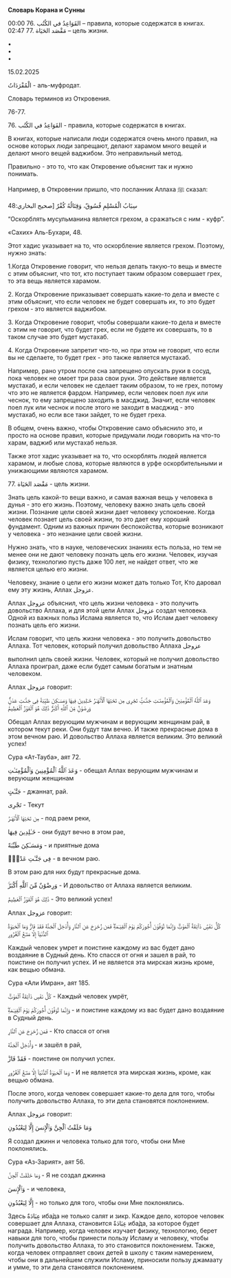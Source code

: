 **Словарь Корана и Сунны**  
  
  
  
00:00 76. القَوَاعِدُ في الكُتُب – правила, которые содержатся в книгах.  
02:47 77. مَقْصَد الحَيَاة – цель жизни.  
  
•  
•  
•  
  
15.02.2025  
  

الْمُفْرَدَاتُ - аль-муфродат.

Словарь терминов из Откровения.

76-77.

  

76\. القَوَاعِدُ في الكُتُب - правила, которые содержатся в книгах.

В книгах, которые написали люди содержатся очень много правил, на основе
которых люди запрещают, делают харамом много вещей и делают много вещей
ваджибом. Это неправильный метод. 

Правильно - это то, что как Откровение объяснит так и нужно понимать. 

Например, в Откровении пришло, что посланник Аллаха ﷺ сказал:

سِبَابُ الْمُسْلِمِ فُسُوقٌ، وَقِتَالُهُ كُفْرٌ \[صحیح البخاري:48

“Оскорблять мусульманина является грехом, а сражаться с ним - куфр”. 

«Сахих» Аль-Бухари, 48.

  

Этот хадис указывает на то, что оскорбление является грехом. Поэтому,
нужно знать:

1.Когда Откровение говорит, что нельзя делать такую-то вещь и вместе с
этим объяснит, что тот, кто поступает таким образом совершает грех, то
эта вещь является харамом. 

2\. Когда Откровение приказывает совершать какие-то дела и вместе с этим
объяснит, что если человек не будет совершать их, то это будет грехом ‐
это является ваджибом.

3\. Когда Откровение говорит, чтобы совершали какие-то дела и вместе с
этим не говорит, что будет грех, если не будете их совершать, то в таком
случае это будет мустахаб. 

4\. Когда Откровение запретит что-то, но при этом не говорит, что если
вы не сделаете, то будет грех - это также является мустахаб.

Например, рано утром после сна запрещено опускать руки в сосуд, пока
человек не омоет три раза свои руки. Это действие является мустахаб, и
если человек не сделает таким образом, то не грех, потому что это не
является фардом. Например, если человек поел лук или чеснок, то ему
запрещено заходить в масджид. Значит, если человек поел лук или чеснок и
после этого не заходит в масджид - это мустахаб, но если все таки
зайдет, то не будет греха.

В общем, очень важно, чтобы Откровение само объяснило это, и просто на
основе правил, которые придумали люди говорить на что-то харам, ваджиб
или мустахаб нельзя. 

Также этот хадис указывает на то, что оскорблять людей является харамом,
и любые слова, которые являются в урфе оскорбительными и унижающими
являются харамом. 




77\. مَقْصَد الحَيَاة - цель жизни. 

Знать цель какой-то вещи важно, и самая важная вещь у человека в дунья -
это его жизнь. Поэтому, человеку важно знать цель своей жизни. Познание
цели своей жизни дает человеку успокоение. Когда человек познает цель
своей жизни, то это дает ему хороший фундамент. Одним из важных причин
беспокойства, которые возникают у человека - это незнание цели своей
жизни. 

Нужно знать, что в науке, человеческих знаниях есть польза, но тем не
менее они не дают человеку познать цель его жизни. Человек, изучая
физику, технологию пусть даже 100 лет, не найдет ответ, что же является
целью его жизни. 

Человеку, знание о цели его жизни может дать только Тот, Кто даровал ему
эту жизнь, Аллах عزوجل. 

Аллах عزوجل объяснил, что цель жизни человека - это получить довольство
Аллаха, и для этой цели Аллах عزوجل создал человека. Одной из важных
польз Ислама является то, что Ислам дает человеку познать цель его
жизни. 

Ислам говорит, что цель жизни человека - это получить довольство Аллаха.
Тот человек, который получил довольство Аллаха عزوجل 

выполнил цель своей жизни. Человек, который не получил довольство Аллаха
проиграл, даже если будет самым богатым и знатным человеком. 

Аллах عزوجل говорит:

وَعَدَ ٱللَّهُ ٱلْمُؤْمِنِينَ وَٱلْمُؤْمِنَـٰتِ جَنَّـٰتٍۢ تَجْرِى مِن تَحْتِهَا ٱلْأَنْهَـٰرُ خَـٰلِدِينَ فِيهَا
وَمَسَـٰكِنَ طَيِّبَةً فِى جَنَّـٰتِ عَدْنٍۢ‌ۚ وَرِضْوَٰنٌۭ مِّنَ ٱللَّهِ أَكْبَرُ‌ۚ ذَٰلِكَ هُوَ ٱلْفَوْزُ ٱلْعَظِيمُ

Обещал Аллах верующим мужчинам и верующим женщинам рай, в котором текут
реки. Они будут там вечно. И также прекрасные дома в этом вечном раю. И
довольство Аллаха является великим. Это великий успех!

Сура «Ат-Тауба», аят 72.

وَعَدَ ٱللَّهُ ٱلْمُؤْمِنِينَ وَٱلْمُؤْمِنَـٰتِ - обещал Аллах верующим мужчинам и верующим
женщинам 

جَنَّـٰتٍ - джаннат, рай.

تَجْرِى - Текут

مِن تَحْتِهَا ٱلْأَنْهَـٰرُ - под раем реки,

خَـٰلِدِينَ فِيهَا - они будут вечно в этом рае,

وَمَسَـٰكِنَ طَيِّبَةً - и приятные дома

فِى جَنَّـٰتِ عَدْنٍۢ‌ - в вечном раю.

В этом раю для них будут прекрасные дома.

وَرِضْوَٰنٌ مِّنَ ٱللَّهِ أَكْبَرُ‌ۚ - И довольство от Аллаха является великим. 

ذَٰلِكَ هُوَ ٱلْفَوْزُ ٱلْعَظِيمُ - Это великий успех!

Аллах عزوجل говорит:

كُلُّ نَفْسٍۢ ذَآئِقَةُ ٱلْمَوْتِ‌ۗ وَإِنَّمَا تُوَفَّوْنَ أُجُورَكُمْ يَوْمَ ٱلْقِيَـٰمَةِ‌ۖ فَمَن زُحْزِحَ عَنِ ٱلنَّارِ
وَأُدْخِلَ ٱلْجَنَّةَ فَقَدْ فَازَ‌ۗ وَمَا ٱلْحَيَوٰةُ ٱلدُّنْيَآ إِلَّا مَتَـٰعُ ٱلْغُرُورِ

Каждый человек умрет и поистине каждому из вас будет дано воздаяние в
Судный день. Кто спасся от огня и зашел в рай, то поистине он получил
успех. И не является эта мирская жизнь кроме, как вещью обмана. 

Сура «Али Имран», аят 185.

كُلُّ نَفْسٍ ذَآئِقَةُ ٱلْمَوْتِ‌ۗ - Каждый человек умрёт,

وَإِنَّمَا تُوَفَّوْنَ أُجُورَكُمْ يَوْمَ ٱلْقِيَـٰمَةِ‌ۖ - и поистине каждому из вас будет дано
воздаяние в Судный день.

فَمَن زُحْزِحَ عَنِ ٱلنَّارِ - Кто спасся от огня 

وَأُدْخِلَ ٱلْجَنَّةَ - и зашёл в рай,

فَقَدْ فَازَ‌ۗ - поистине он получил успех.

وَمَا ٱلْحَيَوٰةُ ٱلدُّنْيَآ إِلَّا مَتَـٰعُ ٱلْغُرُورِ - И не является эта мирская жизнь,
кроме, как вещью обмана. 

  

После этого, когда человек совершает какие-то дела для того, чтобы
получить довольство Аллаха, то эти дела становятся поклонением.

Аллах عزوجل говорит:

وَمَا خَلَقْتُ ٱلْجِنَّ وَٱلْإِنسَ إِلَّا لِيَعْبُدُونِ 

Я создал джинн и человека только для того, чтобы они Мне поклонялись.

Сура «Аз-Зарият», аят 56.

وَمَا خَلَقْتُ ٱلْجِنَّ - Я не создал джинна

وَٱلْإِنسَ - и человека, 

إِلَّا لِيَعْبُدُونِ - но только для того, чтобы они Мне поклонялись. 

Здесь عِبَادَةٌ иба́да не только салят и зикр. Каждое дело, которое человек
совершает для Аллаха, становится عِبَادَةٌ иба́да, за которое будет награда.
Например, когда человек изучает физику, технологию, берет навыки для
того, чтобы принести пользу Исламу и человеку, чтобы получить довольство
Аллаха, то это становится поклонением. Также, когда человек отправляет
своих детей в школу с таким намерением, чтобы они в дальнейшем служили
Исламу, приносили пользу джамаату и умме, то эти дела становятся
поклонением. 
